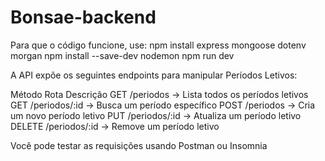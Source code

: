 # Bonsae-backend
 
Para que o código funcione, use:
npm install express mongoose dotenv morgan
npm install --save-dev nodemon
npm run dev

A API expõe os seguintes endpoints para manipular Períodos Letivos:

Método	Rota	Descrição
GET	/periodos	-> Lista todos os períodos letivos
GET	/periodos/:id	-> Busca um período específico
POST	/periodos	-> Cria um novo período letivo
PUT	/periodos/:id	-> Atualiza um período letivo
DELETE	/periodos/:id	-> Remove um período letivo

Você pode testar as requisições usando Postman ou Insomnia
